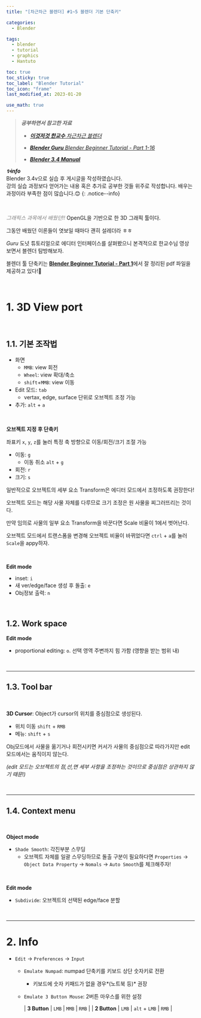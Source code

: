 ```yaml
---
title: "[차근차근 블렌더] #1~5 블렌더 기본 단축키"

categories:
  - Blender

tags:
  - blender
  - tutorial
  - graphics
  - Hantuto

toc: true
toc_sticky: true
toc_label: "Blender Tutorial"
toc_icon: "frame"
last_modified_at: 2023-01-20

use_math: true
---
```






>   ***공부하면서 참고한 자료***
>
>   *   [***이것저것 한교수** 차근차근 블렌더*](https://www.youtube.com/@prof_han)
>
>   *   [***Blender Guru** Blender Beginner Tutorial - Part 1-16*](https://www.youtube.com/watch?v=nIoXOplUvAw&list=PLjEaoINr3zgFX8ZsChQVQsuDSjEqdWMAD&index=1)
>   *   [***Blender 3.4 Manual***](https://docs.blender.org/manual/en/latest/)


***✨info***<br> Blender 3.4v으로 실습 후 게시글을 작성하였습니다.<br>강의 실습 과정보다 얻어가는 내용 혹은 추가로 공부한 것들 위주로 작성합니다. 배우는 과정이라 부족한 점이 많습니다.😊
{: .notice--info}

<br>

<span style="color: gray">*그래픽스 과목에서 배웠던!!*</span> OpenGL을 기반으로 한 3D 그래픽 툴이다. 

그동안 배웠던 이론들이 엿보일 때마다 괜히 설레더라 ㅎㅎ

*Guru* 도넛 튜토리얼으로 에디터 인터페이스를 살펴봤으니 본격적으로 한교수님 영상 보면서 블렌더 탐방해보자.

블렌더 툴 단축키는 [**Blender Beginner Tutorial - Part 1**](https://www.youtube.com/watch?v=nIoXOplUvAw)에서 잘 정리된 pdf 파일을 제공하고 있다!🥰

<br>

# **1. 3D View port**

<br>

## **1.1. 기본 조작법**

*   화면
    *   `MMB`: view 회전
    *   `Wheel`: view 확대/축소
    *   `shift`+`MMB`: view 이동
*   Edit 모드: `tab`
    *   vertax, edge, surface 단위로 오브젝트 조정 가능
*   추가: `alt` + `a`

<br>

**오브젝트 지정 후 단축키**

좌표키  `x`, `y`, `z`를 눌러 특정 축 방향으로 이동/회전/크기 조절 가능

*   이동: `g`
    *   이동 취소 `alt` + `g`
*   회전: `r`
*   크기: `s`

일반적으로 오브젝트의 세부 요소 Transform은 에디터 모드에서 조정하도록 권장한다!

오브젝트 모드는 해당 사물 자체를 다루므로 크기 조정은 원 사물을 찌그러뜨리는 것이다.

만약 임의로 사물의 일부 요소 Transform을 바꾼다면 Scale 비율이 1에서 벗어난다. 

오브젝트 모드에서 트랜스폼을 변경해 오브젝트 비율이 바뀌었다면 `ctrl` + `a`를 눌러 `Scale`을 appy하자.

<br>

**Edit mode**

*   inset: `i`
*   새 ver/edge/face 생성 후 돌출: `e`
*   Obj정보 출력: `n`

<br>

## **1.2. Work space**



**Edit mode**

*   proportional editing: `o`. 선택 영역 주변까지 힘 가함 (영향을 받는 범위 내)

<br>

---

## **1.3. Tool bar**

<br>

**3D Cursor**: Object가 cursor의 위치를 중심점으로 생성된다.

*   위치 이동 `shift` + `RMB`
*   메뉴: `shift` + `s`



Obj모드에서 사물을 옮기거나 회전시키면 커서가 사물의 중심점으로 따라가지만 edit 모드에서는 움직이지 않는다.

*(edit 모드는 오브젝트의 점,선,면 세부 사항을 조정하는 것이므로 중심점은 상관하지 않기 때문!)*

<br>

---

## **1.4. Context menu**

<br>

**Object mode**

*   `Shade Smooth`: 각진부분 스무딩
    *   오브젝트 자체를 일괄 스무딩하므로 돌출 구분이 필요하다면 `Properties` -> `Object Data Property` -> `Nomals` -> `Auto Smooth`를 체크해주자!

<br>

**Edit mode**

*   `Subdivide`: 오브젝트의 선택된 edge/face 분할

<br>

---

# **2. Info**

*   `Edit` -> `Preferences` -> `Input`

    *   `Emulate Numpad`: numpad 단축키를 키보드 상단 숫자키로 전환

        *   키보드에 숫자 키패드가 없을 경우*(노트북 등)* 권장

    *   `Emulate 3 Button Mouse`: 2버튼 마우스를 위한 설정

        | **3 Button** | `LMB` | `MMB` | `RMB` |
        | **2 Button** | `LMB` | `alt` + `LMB` | `RMB` |

